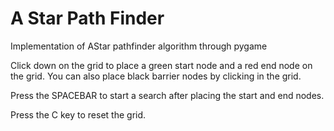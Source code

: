 # A Star Path Finder
Implementation of AStar pathfinder algorithm through pygame

Click down on the grid to place a green start node and a red end node on the grid. You can also place black barrier nodes by clicking in the grid.

Press the SPACEBAR to start a search after placing the start and end nodes.

Press the C key to reset the grid.
